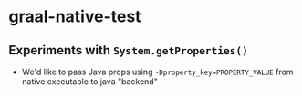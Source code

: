 # graal-native-test

## Experiments with ```System.getProperties()```

* We'd like to pass Java props using ```-Dproperty_key=PROPERTY_VALUE``` from native executable to java "backend"  
